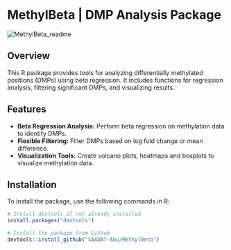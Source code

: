 # MethylBeta | DMP Analysis Package

![MethylBeta_readme](https://github.com/user-attachments/assets/01a94656-c360-4e0c-ad08-32c986192544)

## Overview

This R package provides tools for analyzing differentially methylated positions (DMPs) using beta regression. It includes functions for regression analysis, filtering significant DMPs, and visualizing results.

## Features

- **Beta Regression Analysis:** Perform beta regression on methylation data to identify DMPs.
- **Flexible Filtering:** Filter DMPs based on log fold change or mean difference.
- **Visualization Tools:** Create volcano plots, heatmaps and boxplots to visualize methylation data.

## Installation

To install the package, use the following commands in R:

```r
# Install devtools if not already installed
install.packages("devtools")

# Install the package from GitHub
devtools::install_github("SAADAT-Abu/MethylBeta")

